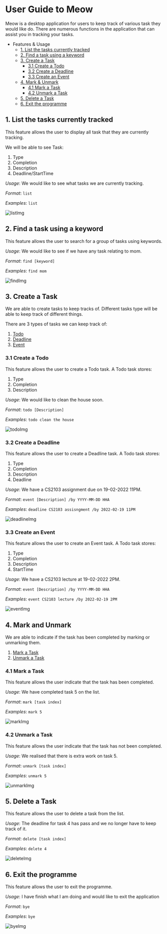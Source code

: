 # User Guide to Meow

Meow is a desktop application for users to keep track of various task they would like do. 
There are numerous functions in the application that can assist you in tracking your tasks.

* Features & Usage
   * [1. List the tasks currently tracked](#1-list-the-tasks-currently-tracked)
   * [2. Find a task using a keyword](#2-find-a-task-using-a-keyword)
   * [3. Create a Task](#3-create-a-task)
      * [3.1 Create a Todo](#31-create-a-todo)
      * [3.2 Create a Deadline](#32-create-a-deadline)
      * [3.3 Create an Event](#33-create-an-event)
   * [4. Mark & Unmark](#4-mark-and-unmark)
      * [4.1 Mark a Task](#41-mark-a-task)
      * [4.2 Unmark a Task](#42-unmark-a-task)
   * [5. Delete a Task](#5-delete-a-task)
   * [6. Exit the programme](#6-exit-the-programme)

## **1. List the tasks currently tracked**

This feature allows the user to display all task that they are currently tracking.

We will be able to see Task:
   1. Type
   2. Completion
   3. Description
   4. Deadline/StartTime

*Usage*: We would like to see what tasks we are currently tracking.

*Format*: `list`

*Examples*: `list`

![listImg](./docs/list.PNG)
 
## **2. Find a task using a keyword**

This feature allows the user to search for a group of tasks using keywords.

*Usage*: We would like to see if we have any task relating to mom.

*Format*: `find [keyword]`

*Examples*: `find mom`

![findImg](./docs/find.PNG)
 
## **3. Create a Task**

We are able to create tasks to keep tracks of.
Different tasks type will be able to keep track of different things.

There are 3 types of tasks we can keep track of:
   1. [Todo](#31-create-a-todo)
   2. [Deadline](#32-create-a-deadline)
   3. [Event](#33-create-an-event)

### **3.1 Create a Todo**

This feature allows the user to create a Todo task.
A Todo task stores:
   1. Type
   2. Completion
   3. Description

*Usage*: We would like to clean the house soon.

*Format*: `todo [Description]`

*Examples*: `todo clean the house`

![todoImg](./docs/todo.PNG)

### **3.2 Create a Deadline**

This feature allows the user to create a Deadline task.
A Todo task stores:
   1. Type
   2. Completion
   3. Description
   4. Deadline

*Usage*: We have a CS2103 assignment due on 19-02-2022 11PM.

*Format*: `event [Description] /by YYYY-MM-DD HHA`

*Examples*: `deadline CS2103 assisngment /by 2022-02-19 11PM`

![deadlineImg](./docs/deadline.PNG)

### **3.3 Create an Event**

This feature allows the user to create an Event task.
A Todo task stores:
   1. Type
   2. Completion
   3. Description
   4. StartTime

*Usage*: We have a CS2103 lecture at 19-02-2022 2PM.

*Format*: `event [Description] /by YYYY-MM-DD HHA`

*Examples*: `event CS2103 lecture /by 2022-02-19 2PM`

![eventImg](./docs/event.PNG)

## **4. Mark and Unmark**

We are able to indicate if the task has been completed by marking or unmarking them.
   1. [Mark a Task](#41-mark-a-task)
   2. [Unmark a Task](#42-unmark-a-task)

### **4.1 Mark a Task**

This feature allows the user indicate that the task has been completed.

*Usage*: We have completed task 5 on the list.

*Format*: `mark [task index]`

*Examples*: `mark 5`

![markImg](./docs/mark.PNG)

### **4.2 Unmark a Task**

This feature allows the user indicate that the task has not been completed.

*Usage*: We realised that there is extra work on task 5.

*Format*: `unmark [task index]`

*Examples*: `unmark 5`

![unmarkImg](./docs/unmark.PNG)
   
## **5. Delete a Task**

This feature allows the user to delete a task from the list.

*Usage*: The deadline for task 4 has pass and we no longer have to keep track of it.

*Format*: `delete [task index]`

*Examples*: `delete 4`

![deleteImg](./docs/delete.PNG)

## **6. Exit the programme**

This feature allows the user to exit the programme.

*Usage*: I have finish what I am doing and would like to exit the application

*Format*: `bye`

*Examples*: `bye`

![byeImg](./docs/bye.PNG)
